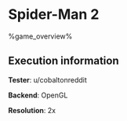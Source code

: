 # Spider-Man 2 

%game_overview%

## Execution information

**Tester**: u/cobaltonreddit

**Backend**: OpenGL

**Resolution**: 2x